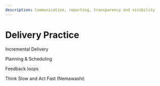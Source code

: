 ```yaml
---
description: Communication, reporting, transparency and visibility
---
```


# Delivery Practice

Incremental Delivery&#x20;

Planning & Scheduling&#x20;

Feedback loops&#x20;

Think Slow and Act Fast (Nemawashi)
